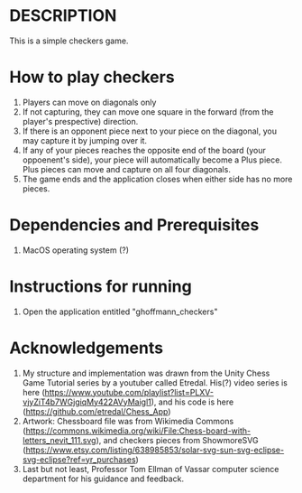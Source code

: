 # DESCRIPTION
This is a simple checkers game. 

# How to play checkers
1. Players can move on diagonals only
2. If not capturing, they can move one square in the forward (from the player's prespective) direction.
3. If there is an opponent piece next to your piece on the diagonal, you may capture it by jumping over it.
4. If any of your pieces reaches the opposite end of the board (your oppoenent's side), your piece will automatically become a Plus piece. Plus pieces can move and capture on all four diagonals.
5. The game ends and the application closes when either side has no more pieces.

# Dependencies and Prerequisites
1. MacOS operating system (?)

# Instructions for running
1. Open the application entitled "ghoffmann_checkers"

# Acknowledgements
1. My structure and implementation was drawn from the Unity Chess Game Tutorial series by a youtuber called Etredal. His(?) video series is here (https://www.youtube.com/playlist?list=PLXV-vjyZiT4b7WGjgiqMy422AVyMaigl1), and his code is here (https://github.com/etredal/Chess_App)
2. Artwork: Chessboard file was from Wikimedia Commons (https://commons.wikimedia.org/wiki/File:Chess-board-with-letters_nevit_111.svg), and checkers pieces from ShowmoreSVG (https://www.etsy.com/listing/638985853/solar-svg-sun-svg-eclipse-svg-eclipse?ref=yr_purchases)
3. Last but not least, Professor Tom Ellman of Vassar computer science department for his guidance and feedback.